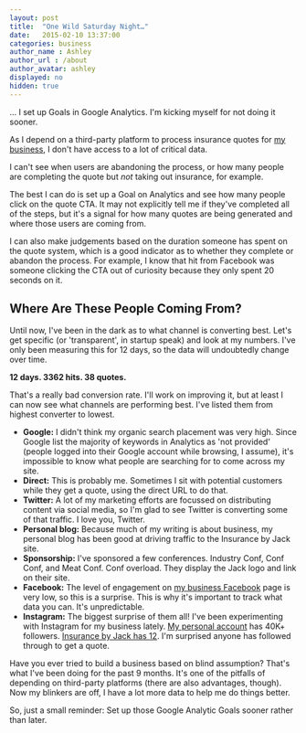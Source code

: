 ```yaml
---
layout: post
title:  "One Wild Saturday Night…"
date:   2015-02-10 13:37:00
categories: business
author_name : Ashley
author_url : /about
author_avatar: ashley
displayed: no
hidden: true
---
```

… I set up Goals in Google Analytics. I'm kicking myself for not doing it sooner. 

As I depend on a third-party platform to process insurance quotes for <a href="http://insurancebyjack.co.uk">my business</a>, I don't have access to a lot of critical data.

I can't see when users are abandoning the process, or how many people are completing the quote but _not_ taking out insurance, for example.

The best I can do is set up a Goal on Analytics and see how many people click on the quote CTA. It may not explicitly tell me if they've completed all of the steps, but it's a signal for how many quotes are being generated and where those users are coming from.

<!--more-->

I can also make judgements based on the duration someone has spent on the quote system, which is a good indicator as to whether they complete or abandon the process. For example, I know that hit from Facebook was someone clicking the CTA out of curiosity because they only spent 20 seconds on it.

<h2>Where Are These People Coming From?</h2>

Until now, I've been in the dark as to what channel is converting best. Let's get specific (or 'transparent', in startup speak) and look at my numbers. I've only been measuring this for 12 days, so the data will undoubtedly change over time.

__12 days. 3362 hits. 38 quotes.__

That's a really bad conversion rate. I'll work on improving it, but at least I can now see what channels are performing best. I've listed them from highest converter to lowest.

* __Google:__ I didn't think my organic search placement was very high. Since Google list the majority of keywords in Analytics as 'not provided' (people logged into their Google account while browsing, I assume), it's impossible to know what people are searching for to come across my site.
* __Direct:__ This is probably me. Sometimes I sit with potential customers while they get a quote, using the direct URL to do that.
* __Twitter:__ A lot of my marketing efforts are focussed on distributing content via social media, so I'm glad to see Twitter is converting some of that traffic. I love you, Twitter.
* __Personal blog:__ Because much of my writing is about business, my personal blog has been good at driving traffic to the Insurance by Jack site.
* __Sponsorship:__ I've sponsored a few conferences. Industry Conf, Conf Conf, and Meat Conf. Conf overload. They display the Jack logo and link on their site.
* __Facebook:__ The level of engagement on <a href="https://www.facebook.com/pages/Insurance-By-Jack/279246762228751?ref=hl">my business Facebook</a> page is very low, so this is a surprise. This is why it's important to track what data you can. It's unpredictable.
* __Instagram:__ The biggest surprise of them all! I've been experimenting with Instagram for my business lately. <a href="http://instagram.com/ashleybaxter">My personal account</a> has 40K+ followers. <a href="http://instagram.com/insurancebyjack">Insurance by Jack has 12</a>. I'm surprised anyone has followed through to get a quote.

Have you ever tried to build a business based on blind assumption? That's what I've been doing for the past 9 months. It's one of the pitfalls of depending on third-party platforms (there are also advantages, though). Now my blinkers are off, I have a lot more data to help me do things better.

So, just a small reminder: Set up those Google Analytic Goals sooner rather than later.